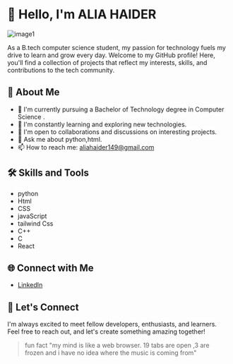 
# 👋 Hello, I'm ALIA HAIDER
![image1](https://github.com/ALIA-HAIDER/ALIA-HAIDER/assets/149009369/8456bbb0-e207-473a-9687-b29c2bc7a056)


As a B.tech computer science student, my passion for technology fuels my drive to learn and grow every day.
Welcome to my GitHub profile! Here, you'll find a collection of projects that reflect my interests, skills, and contributions to the tech community.

## 🚀 About Me

- 🔭 I'm currently pursuing a Bachelor of Technology degree in Computer Science .
- 🌱 I'm constantly learning and exploring new technologies.
- 👯 I'm open to collaborations and discussions on interesting projects.
- 💬 Ask me about python,html.
- 📫 How to reach me: aliahaider149@gmail.com

## 🛠️ Skills and Tools

- python
- Html
- CSS
- javaScript
- tailwind Css
- C++
- C
- React

## 🌐 Connect with Me

- [LinkedIn](https://www.linkedin.com/in/alia-haider-46676929a/)



## 🤝 Let's Connect

I'm always excited to meet fellow developers, enthusiasts, and learners. Feel free to reach out, and let's create something amazing together!

<!-- Optional: Add a quote or a fun fact -->
> fun fact
> "my mind is like a web browser. 19 tabs are open ,3 are frozen and i have no idea where the music is coming from"



<!--
**ALIA-HAIDER/ALIA-HAIDER** is a ✨ _special_ ✨ repository because its `README.md` (this file) appears on your GitHub profile.

Here are some ideas to get you started:

- 🔭 I’m currently working on ...
- 🌱 I’m currently learning ...
- 👯 I’m looking to collaborate on ...
- 🤔 I’m looking for help with ...
- 💬 Ask me about ...
- 📫 How to reach me: ...
- 😄 Pronouns: ...
- ⚡ Fun fact: ...
-->
